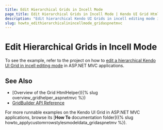 ```yaml
---
title: Edit Hierarchical Grids in Incell Mode
page_title: Edit Hierarchical Grids in Incell Mode | Kendo UI Grid HtmlHelper for ASP.NET MVC
description: "Edit hierarchical Kendo UI Grids in incell editing mode in ASP.NET MVC applications."
slug: howto_edithierarchicalinincellmode_gridaspnetmvc
---
```


# Edit Hierarchical Grids in Incell Mode

To see the example, refer to the project on how to [edit a hierarchical Kendo UI Grid in incell editing mode](https://github.com/telerik/ui-for-aspnet-mvc-examples/tree/master/grid/grid-ajax-hierarchy-incell-edititng) in ASP.NET MVC applications.

## See Also

* [Overview of the Grid HtmlHelper]({% slug overview_gridhelper_aspnetmvc %})
* [GridBuilder API Reference](http://docs.telerik.com/aspnet-mvc/api/Kendo.Mvc.UI.Fluent/GridBuilder)

For more runnable examples on the Kendo UI Grid in ASP.NET MVC applications, browse its [**How To** documentation folder]({% slug howto_applycustomrrowstylesmodeldata_gridaspnetmv %}).
